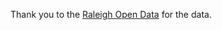Thank you to the [Raleigh Open Data](https://data.raleighnc.gov/datasets/ral::building-permits-issued-past-180-days/explore?location=35.796810%2C-78.624284%2C9.67) for the data.
